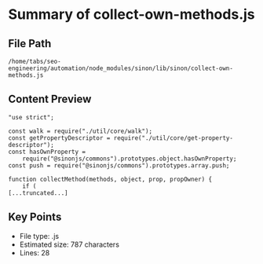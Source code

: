# Summary of collect-own-methods.js
  
## File Path
`/home/tabs/seo-engineering/automation/node_modules/sinon/lib/sinon/collect-own-methods.js`

## Content Preview
```
"use strict";

const walk = require("./util/core/walk");
const getPropertyDescriptor = require("./util/core/get-property-descriptor");
const hasOwnProperty =
    require("@sinonjs/commons").prototypes.object.hasOwnProperty;
const push = require("@sinonjs/commons").prototypes.array.push;

function collectMethod(methods, object, prop, propOwner) {
    if (
[...truncated...]
```

## Key Points
- File type: .js
- Estimated size: 787 characters
- Lines: 28
